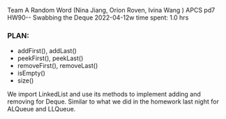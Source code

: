 Team A Random Word (Nina Jiang, Orion Roven, Ivina Wang )
APCS pd7
HW90-- Swabbing the Deque
2022-04-12w
time spent: 1.0 hrs

### PLAN:
* addFirst(), addLast()
* peekFirst(), peekLast()
* removeFirst(), removeLast()
* isEmpty()
* size()

We import LinkedList and use its methods to implement adding and removing for Deque. Similar to what we did in the homework last night for ALQueue and LLQueue.
